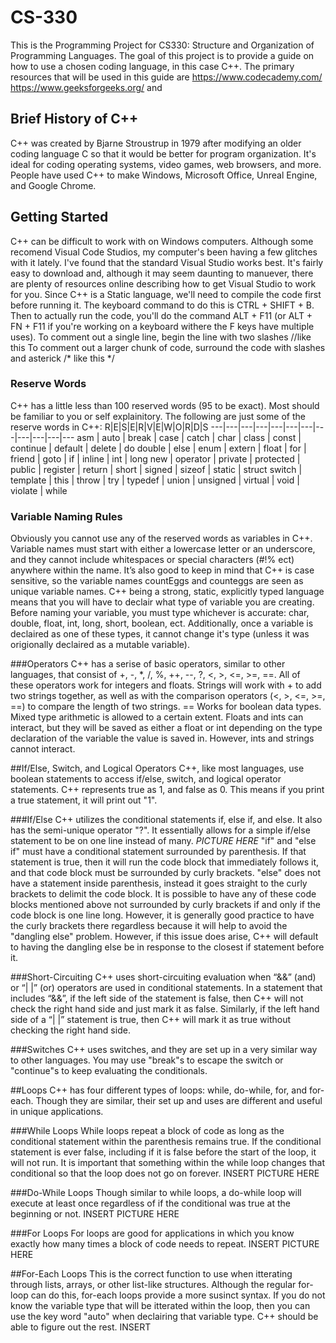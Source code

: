 # CS-330

This is the Programming Project for CS330: Structure and Organization of Programming Languages. The goal of this project is to provide a guide on how to use a chosen coding language, in this case C++. The primary resources that will be used in this guide are https://www.codecademy.com/ https://www.geeksforgeeks.org/ and 

## Brief History of C++
C++ was created by Bjarne Stroustrup in 1979 after modifying an older coding language C so that it would be better for program organization. It's ideal for coding operating systems, video games, web browsers, and more. People have used C++ to make Windows, Microsoft Office, Unreal Engine, and Google Chrome.

## Getting Started
C++ can be difficult to work with on Windows computers. Although some recomend Visual Code Studios, my computer's been having a few glitches with it lately. I've found that the standard Visual Studio works best. It's fairly easy to download and, although it may seem daunting to manuever, there are plenty of resources online describing how to get Visual Studio to work for you. Since C++ is a Static language, we'll need to compile the code first before running it. The keyboard command to do this is CTRL + SHIFT + B. Then to actually run the code, you'll do the command ALT + F11 (or ALT + FN + F11 if you're working on a keyboard withere the F keys have multiple uses).
To comment out a single line, begin the line with two slashes
//like this
To comment out a larger chunk of code, surround the code with slashes and asterick
/* like this */

### Reserve Words
C++ has a little less than 100 reserved words (95 to be exact). Most should be familiar to you or self explainitory. The following are just some of the reserve words in C++:
R|E|S|E|R|V|E|W|O|R|D|S
---|---|---|---|---|---|---|---|---|---|---|---
asm | auto | break | case | catch | char | class | const | continue | default | delete | do 
double | else | enum | extern | float | for | friend | goto | if | inline | int | long
new | operator | private | protected | public | register | return | short | signed | sizeof | static | struct
switch | template | this | throw | try | typedef | union | unsigned | virtual | void | violate | while

### Variable Naming Rules
Obviously you cannot use any of the reserved words as variables in C++. Variable names must start with either a lowercase letter or an underscore, and they cannot include whitespaces or special characters (#!% ect) anywhere within the name. It’s also good to keep in mind that C++ is case sensitive, so the variable names countEggs and counteggs are seen as unique variable names.
C++ being a strong, static, explicitly typed language means that you will have to declair what type of variable you are creating. Before naming your variable, you must type whichever is accurate: char, double, float, int, long, short, boolean, ect. Additionally, once a variable is declaired as one of these types, it cannot change it's type (unless it was origionally declaired as a mutable variable).

###Operators
C++ has a serise of basic operators, similar to other languages, that consist of +, -, *, /, %, ++, --, ?, <, >, <=, >=, ==. All of these operators work for integers and floats. Strings will work with + to add two strings together, as well as with the comparison operators (<, >, <=, >=, ==) to compare the length of two strings. == Works for boolean data types. Mixed type arithmetic is allowed to a certain extent. Floats and ints can interact, but they will be saved as either a float or int depending on the type declaration of the variable the value is saved in. However, ints and strings cannot interact. 

##If/Else, Switch, and Logical Operators
C++, like most languages, use boolean statements to access if/else, switch, and logical operator statements. C++ represents true as 1, and false as 0. This means if you print a true statement, it will print out "1".

###If/Else
C++ utilizes the conditional statements if, else if, and else. It also has the semi-unique operator "?". It essentially allows for a simple if/else statement to be on one line instead of many.
*PICTURE HERE*
"if" and "else if" must have a conditional statement surrounded by parenthesis. If that statement is true, then it will run the code block that immediately follows it, and that code block must be surrounded by curly brackets. "else" does not have a statement inside parenthesis, instead it goes straight to the curly brackets to delimit the code block. It is possible to have any of these code blocks mentioned above not surrounded by curly brackets if and only if the code block is one line long. However, it is generally good practice to have the curly brackets there regardless because it will help to avoid the "dangling else" problem. However, if this issue does arise, C++ will default to having the dangling else be in response to the closest if statement before it.

###Short-Circuiting
C++ uses short-circuiting evaluation when “&&” (and) or “| |” (or) operators are used in conditional statements. In a statement that includes “&&”, if the left side of the statement is false, then C++ will not check the right hand side and just mark it as false. Similarly, if the left hand side of a “| |” statement is true, then C++ will mark it as true without checking the right hand side.

###Switches
C++ uses switches, and they are set up in a very similar way to other languages. You may use "break"s to escape the switch or "continue"s to keep evaluating the conditionals.

##Loops
C++ has four different types of loops: while, do-while, for, and for-each. Though they are similar, their set up and uses are different and useful in unique applications.

###While Loops
While loops repeat a block of code as long as the conditional statement within the parenthesis remains true. If the conditional statement is ever false, including if it is false before the start of the loop, it will not run. It is important that something within the while loop changes that conditional so that the loop does not go on forever.
INSERT PICTURE HERE

###Do-While Loops
Though similar to while loops, a do-while loop will execute at least once regardless of if the conditional was true at the beginning or not.
INSERT PICTURE HERE

###For Loops
For loops are good for applications in which you know exactly how many times a block of code needs to repeat.
INSERT PICTURE HERE

##For-Each Loops
This is the correct function to use when itterating through lists, arrays, or other list-like structures. Although the regular for-loop can do this, for-each loops provide a more susinct syntax. If you do not know the variable type that will be itterated within the loop, then you can use the key word "auto" when declairing that variable type. C++ should be able to figure out the rest.
INSERT 
